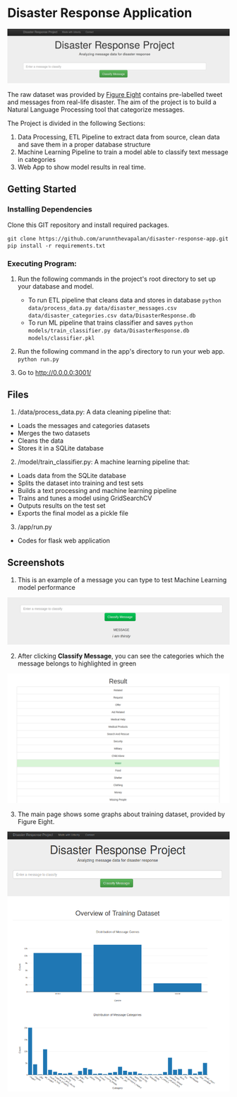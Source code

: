 # Disaster Response Application

![Intro Pic](screenshots/intro.png)

The raw dataset was provided by [Figure Eight](https://www.figure-eight.com/) contains pre-labelled tweet and messages from real-life disaster. 
The aim of the project is to build a Natural Language Processing tool that categorize messages.

The Project is divided in the following Sections:

1. Data Processing, ETL Pipeline to extract data from source, clean data and save them in a proper database structure
2. Machine Learning Pipeline to train a model able to classify text message in categories
3. Web App to show model results in real time. 

## Getting Started

### Installing Dependencies
Clone this GIT repository and install required packages.
```
git clone https://github.com/arunnthevapalan/disaster-response-app.git
pip install -r requirements.txt
```

### Executing Program:
1. Run the following commands in the project's root directory to set up your database and model.

    - To run ETL pipeline that cleans data and stores in database
        `python data/process_data.py data/disaster_messages.csv data/disaster_categories.csv data/DisasterResponse.db`
    - To run ML pipeline that trains classifier and saves
        `python models/train_classifier.py data/DisasterResponse.db models/classifier.pkl`

2. Run the following command in the app's directory to run your web app.
    `python run.py`

3. Go to http://0.0.0.0:3001/

## Files
1. /data/process_data.py: A data cleaning pipeline that:
- Loads the messages and categories datasets
- Merges the two datasets
- Cleans the data
- Stores it in a SQLite database
2. /model/train_classifier.py: A machine learning pipeline that:
- Loads data from the SQLite database
- Splits the dataset into training and test sets
- Builds a text processing and machine learning pipeline
- Trains and tunes a model using GridSearchCV
- Outputs results on the test set
- Exports the final model as a pickle file
3. /app/run.py
- Codes for flask web application

## Screenshots

1. This is an example of a message you can type to test Machine Learning model performance

![Sample Input](screenshots/sample_input.png)

2. After clicking **Classify Message**, you can see the categories which the message belongs to highlighted in green

![Sample Output](screenshots/sample_output.png)

3. The main page shows some graphs about training dataset, provided by Figure Eight.

![Main Page](screenshots/main_page.png)

